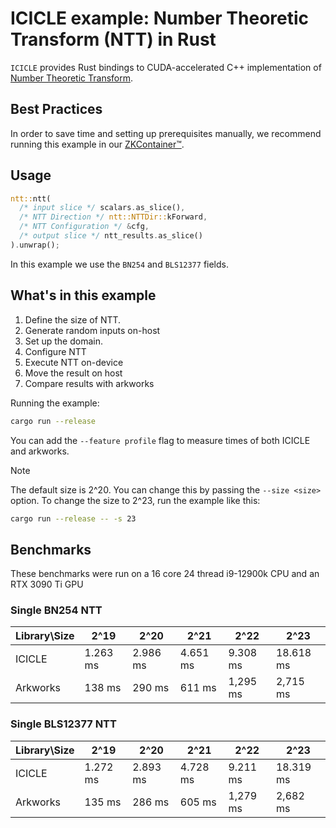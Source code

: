 # ICICLE example: Number Theoretic Transform (NTT) in Rust

`ICICLE` provides Rust bindings to CUDA-accelerated C++ implementation of [Number Theoretic Transform](https://github.com/ingonyama-zk/ingopedia/blob/master/src/fft.md).

## Best Practices

In order to save time and setting up prerequisites manually, we recommend running this example in our [ZKContainer™️](../../ZKContainer.md).

## Usage

```rust
ntt::ntt(
  /* input slice */ scalars.as_slice(),
  /* NTT Direction */ ntt::NTTDir::kForward,
  /* NTT Configuration */ &cfg,
  /* output slice */ ntt_results.as_slice()
).unwrap();
```
In this example we use the `BN254` and `BLS12377` fields.

## What's in this example

1. Define the size of NTT. 
2. Generate random inputs on-host
4. Set up the domain.
3. Configure NTT
4. Execute NTT on-device
5. Move the result on host
6. Compare results with arkworks

Running the example:
```sh
cargo run --release
```

You can add the `--feature profile` flag to measure times of both ICICLE and arkworks.

> [!NOTE]
> The default size is 2^20. You can change this by passing the `--size <size>` option. To change the size to 2^23, run the example like this:
> ```sh
> cargo run --release -- -s 23
> ```

## Benchmarks

These benchmarks were run on a 16 core 24 thread i9-12900k CPU and an RTX 3090 Ti GPU

### Single BN254 NTT
| Library\Size | 2^19 | 2^20 | 2^21 | 2^22 | 2^23 |
|--------------|------|------|------|------|------|
| ICICLE | 1.263 ms | 2.986 ms | 4.651 ms | 9.308 ms | 18.618 ms |
| Arkworks | 138 ms | 290 ms | 611 ms | 1,295 ms | 2,715 ms |

### Single BLS12377 NTT
| Library\Size | 2^19 | 2^20 | 2^21 | 2^22 | 2^23 |
|--------------|------|------|------|------|------|
| ICICLE | 1.272 ms | 2.893 ms | 4.728 ms | 9.211 ms | 18.319 ms |
| Arkworks | 135 ms | 286 ms | 605 ms | 1,279 ms | 2,682 ms |
